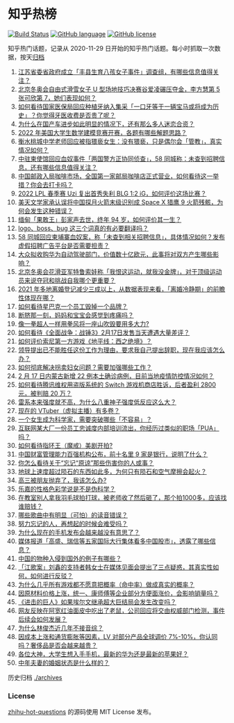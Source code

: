# 知乎热榜
[![Build Status](https://github.com/ToWeLong/zhihu-hot-questions/workflows/CI/badge.svg)](https://github.com/ToWeLong/zhihu-hot-questions/actions)
[![GitHub language](https://img.shields.io/badge/language-golang-orange.svg)](https://golang.org/)
[![GitHub license](https://img.shields.io/github/license/ToWeLong/zhihu-hot-questions)](https://github.com/ToWeLong/zhihu-hot-questions/blob/main/LICENSE)

知乎热门话题，记录从 2020-11-29 日开始的知乎热门话题。每小时抓取一次数据，按天[归档](./archives)

<!-- BEGIN -->

1. [江苏省委省政府成立「丰县生育八孩女子事件」调查组，有哪些信息值得关注？](https://www.zhihu.com/question/517068413)
1. [北京冬奥会自由式滑雪女子 U 型场地技巧决赛谷爱凌碾压夺金，李方慧第 5 张可欣第 7，她们表现如何？](https://www.zhihu.com/question/517229718)
1. [如何看待国家医保局回应种植牙纳入集采「一口牙等于一辆宝马或将成为历史」？你觉得牙医收费是否贵了呢？](https://www.zhihu.com/question/516107745)
1. [为什么在国产车进步如此明显的情况下，还有那么多人迷恋合资？](https://www.zhihu.com/question/359491361)
1. [2022 年美国大学生数学建模竞赛开赛，各题有哪些解题思路？](https://www.zhihu.com/question/517049068)
1. [衡水桃城中学老师回应被指猥亵女生：没有猥亵，只是偶尔会「管教」，真实情况如何？](https://www.zhihu.com/question/516955556)
1. [中驻柬使馆回应血奴事件「两国警方正协同侦查」，58 同城称：未查到招聘信息，还有哪些信息值得关注？](https://www.zhihu.com/question/517126290)
1. [中国邮政入局咖啡市场，全国第一家邮局咖啡店正式营业，如何看待这一举措？你会去打卡吗？](https://www.zhihu.com/question/516891303)
1. [2022 LPL 春季赛 Uzi 复出首秀失利 BLG 1:2 iG，如何评价这场比赛？](https://www.zhihu.com/question/517139842)
1. [美天文学家承认误将中国探月火箭末级识别成 Space X 猎鹰 9 火箭残骸，为何会发生这种错误？](https://www.zhihu.com/question/516544162)
1. [缅甸「果敢王」彭家声去世，终年 94 岁，如何评价其一生？](https://www.zhihu.com/question/516924515)
1. [logo、boss、bug 这三个词真的有必要翻译吗？](https://www.zhihu.com/question/516073418)
1. [58 同城回应柬埔寨血奴案，称「未查到相关招聘信息」，具体情况如何？发布虚假招聘广告平台是否需要担责？](https://www.zhihu.com/question/517178263)
1. [大众拟收购华为自动驾驶部门，价值数十亿欧元，此事将对双方产生哪些影响？](https://www.zhihu.com/question/517162708)
1. [北京冬奥会花滑亚军特鲁索娃称「我恨这运动，就我没金牌」，对于顶级运动员来说夺冠和挑战自我哪个更重要？](https://www.zhihu.com/question/517234216)
1. [2021 年多地离婚登记减少三成以上，从数据表现来看，「离婚冷静期」的前瞻性体现在哪？](https://www.zhihu.com/question/517057429)
1. [如何看待星巴克一个员工毁掉一个品牌？](https://www.zhihu.com/question/517036242)
1. [断脐那一刻，妈妈和宝宝会感觉到疼痛吗？](https://www.zhihu.com/question/516123086)
1. [像一拳超人一样用拳风将一座山吹毁要用多大力?](https://www.zhihu.com/question/440895332)
1. [如何看待《全面战争：战锤3》2月17日发售当天遭遇大量差评？](https://www.zhihu.com/question/517130249)
1. [如何评价索尼第一方游戏《地平线：西之绝境》？](https://www.zhihu.com/question/516900062)
1. [领导提出已不能胜任这份工作为理由，要求我自己提出辞职，现在我应该怎么办？](https://www.zhihu.com/question/454654362)
1. [如何彻底解决拐卖妇女问题？需要加强哪些工作？](https://www.zhihu.com/question/517096475)
1. [2 月 17 日内蒙古新增 22 例本土确诊病例，目前当地疫情防控情况如何？](https://www.zhihu.com/question/517227392)
1. [如何看待腾讯维权用盗版系统的 Switch 游戏机商店胜诉，后者盈利 2800 元，被判赔 20 万？](https://www.zhihu.com/question/517123941)
1. [雷系本来强度就不高，为什么八重神子强度低反应这么大？](https://www.zhihu.com/question/517125115)
1. [现在的 VTuber（虚拟主播）有多卷？](https://www.zhihu.com/question/496419229)
1. [一个女生成为科学家，需要突破哪些「不容易」？](https://www.zhihu.com/question/517090091)
1. [互联网某大厂一份员工忠诚度内部培训流出，你经历过类似的职场「PUA」吗？](https://www.zhihu.com/question/516698486)
1. [如何看待指环王（魔戒）美剧开拍?](https://www.zhihu.com/question/337411859)
1. [中国财富管理能力百强机构公布，前十名里 9 家是银行，说明了什么？](https://www.zhihu.com/question/517112244)
1. [你怎么看待关于“忘记“原谅”那些伤害你的人或事？](https://www.zhihu.com/question/517114215)
1. [地球上速度超过陨石的东西如此多，为何只有陨石和空气摩擦会起火？](https://www.zhihu.com/question/516581851)
1. [高三被朋友抛弃了，我该怎么办?](https://www.zhihu.com/question/517075943)
1. [乐嘉的性格色彩学说是不是伪科学？](https://www.zhihu.com/question/34364863)
1. [在教室别人拿我羽毛球拍打球，被老师收了然后砸了，那个拍1000多，应该找谁赔钱？](https://www.zhihu.com/question/498372215)
1. [哪些歌曲中有明显（可怕）的读音错误？](https://www.zhihu.com/question/31616376)
1. [努力忘记的人，再想起的时候会难受吗？](https://www.zhihu.com/question/517187488)
1. [为什么现在的手机发布会越来越没有意思了？](https://www.zhihu.com/question/516956604)
1. [媒体报道「高盛、瑞信等五家国际大行集体看多中国股市」，透露了哪些信息？](https://www.zhihu.com/question/517037218)
1. [中国的物种入侵到国外的例子有哪些？](https://www.zhihu.com/question/20950265)
1. [「江歌案」刘鑫的支持者韩女士在媒体见面会提出了三点疑惑，其真实性如何，如何进行反驳？](https://www.zhihu.com/question/517043251)
1. [为什么几乎所有游戏都不愿意把概率（命中率）做成真实的概率？](https://www.zhihu.com/question/473432101)
1. [因原材料价格上涨，统一、康师傅等企业部分方便面涨价，会影响销量吗？](https://www.zhihu.com/question/516645093)
1. [《进击的巨人》如果埃尔文继承超大巨结局会发生改变吗？](https://www.zhihu.com/question/512405588)
1. [网友反映在阿宽红油面皮中吃出了老鼠，公司回应将交由权威部门检测，事件后续会如何发展？](https://www.zhihu.com/question/516980610)
1. [为什么林俊杰近几年不接音综？](https://www.zhihu.com/question/516298774)
1. [因成本上涨和通货膨胀等因素，LV 对部分产品全球调价 7%-10%，你认同吗？奢侈品是否会越来越贵？](https://www.zhihu.com/question/516850289)
1. [各位大神，大学生想入手手机，最新的华为还是最新的苹果好？](https://www.zhihu.com/question/516953428)
1. [中年夫妻的婚姻状态是什么样的？](https://www.zhihu.com/question/375495780)

<!-- END -->

历史归档 [./archives](./archives)


### License
[zhihu-hot-questions](https://github.com/towelong/zhihu-hot-questions) 的源码使用 MIT License 发布。
